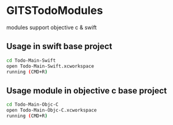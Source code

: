 # GITSTodoModules
modules support objective c &amp; swift

## Usage in swift base project
```bash
cd Todo-Main-Swift
open Todo-Main-Swift.xcworkspace
running (CMD+R)
```


## Usage module in objective c base project
```bash
cd Todo-Main-Objc-C
open Todo-Main-Objc-C.xcworkspace
running (CMD+R)
```

